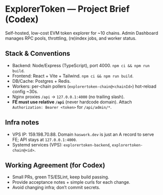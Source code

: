 # ExplorerToken — Project Brief (Codex)
Self-hosted, low-cost EVM token explorer for ~10 chains. Admin Dashboard manages RPC pools, throttling, (re)index jobs, and worker status.

## Stack & Conventions
- Backend: Node/Express (TypeScript), port 4000. `npm ci && npm run build`.
- Frontend: React + Vite + Tailwind. `npm ci && npm run build`.
- DB/Cache: Postgres + Redis.
- Workers: per-chain pollers (`explorertoken-chain@<chainId>`) hot-reload config ~30s.
- Nginx proxies `/api` → `127.0.0.1:4000` (no trailing slash).
- **FE must use relative `/api`** (never hardcode domain). Attach `Authorization: Bearer <token>` for `/api/admin/*`.

## Infra notes
- VPS IP: 159.198.70.88. Domain `haswork.dev` is just an A record to serve FE; API stays at `127.0.0.1:4000`.
- Systemd services (VPS): `explorertoken-backend`, `explorertoken-chain@<id>`.

## Working Agreement (for Codex)
- Small PRs, green TS/ESLint, keep build passing.
- Provide acceptance notes + simple curls for each change.
- Avoid changing infra; don’t commit secrets.
